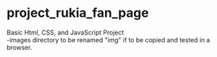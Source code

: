 # project_rukia_fan_page
Basic Html, CSS, and JavaScript Project<br/>
-images directory to be renamed "img" if to be copied and tested in a browser.
